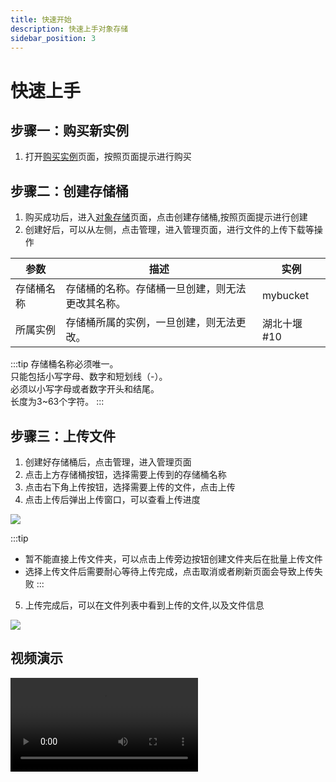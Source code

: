 ```yaml
---
title: 快速开始
description: 快速上手对象存储
sidebar_position: 3
---
```


# 快速上手

## 步骤一：购买新实例

1. 打开[购买实例]页面，按照页面提示进行购买

## 步骤二：创建存储桶

1. 购买成功后，进入[对象存储]页面，点击创建存储桶,按照页面提示进行创建
2. 创建好后，可以从左侧，点击管理，进入管理页面，进行文件的上传下载等操作

| 参数    | 描述                       | 实例       |
|-------|--------------------------|----------|
| 存储桶名称 | 存储桶的名称。存储桶一旦创建，则无法更改其名称。 | mybucket |
| 所属实例  | 存储桶所属的实例，一旦创建，则无法更改。     | 湖北十堰 #10 |

:::tip
存储桶名称必须唯一。<br/>
只能包括小写字母、数字和短划线（-）。<br/>
必须以小写字母或者数字开头和结尾。<br/>
长度为3~63个字符。
:::


## 步骤三：上传文件

1. 创建好存储桶后，点击管理，进入管理页面
2. 点击上方存储桶按钮，选择需要上传到的存储桶名称
3. 点击右下角上传按钮，选择需要上传的文件，点击上传
4. 点击上传后弹出上传窗口，可以查看上传进度

![](https://cn-sy1.rains3.com/rainyun-assets/Pic/2023/11/e6edb2bae8342cc9a6bb7c8506345ad7.png)

:::tip
* 暂不能直接上传文件夹，可以点击上传旁边按钮创建文件夹后在批量上传文件
* 选择上传文件后需要耐心等待上传完成，点击取消或者刷新页面会导致上传失败
:::

5. 上传完成后，可以在文件列表中看到上传的文件,以及文件信息

![](https://cn-sy1.rains3.com/rainyun-assets/Pic/2023/11/d6d73616240fefed89eb2653bbaebd10.png)

## 视频演示
<video class="iframe_video" controls src="https://cn-sy1.rains3.com/rainyun-assets/pic/2024/01/20240108111229_d36b548c4c7a2369249fb4cc0e2eba46.mp4"/>

[对象存储]: https://www.rainyun.com/apps/ros/list

[购买实例]: https://www.rainyun.com/apps/ros/buy
